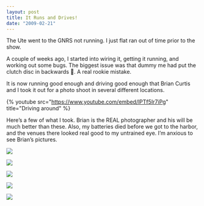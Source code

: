 ```yaml
---
layout: post
title: It Runs and Drives!
date: "2009-02-21"
---
```


The Ute went to the GNRS not running. I just flat ran out of time prior to the show.

A couple of weeks ago, I started into wiring it, getting it running, and working out some bugs. The biggest issue was that dummy me had put the clutch disc in backwards 😤. A real rookie mistake.

It is now running good enough and driving good enough that Brian Curtis and I took it out for a photo shoot in several different locations.

{% youtube src="https://www.youtube.com/embed/lPTf5Ir7iPg" title="Driving around" %}

Here’s a few of what I took. Brian is the REAL photographer and his will be much better than these. Also, my batteries died before we got to the harbor, and the venues there looked real good to my untrained eye. I’m anxious to see Brian’s pictures.

![](/images/pop/studeute/pics007-1.jpg)

![](/images/pop/studeute/pics017-1.jpg)

![](/images/pop/studeute/pics028-2.jpg)

![](/images/pop/studeute/pics037-1.jpg)

![](/images/pop/studeute/pics066-2.jpg)
